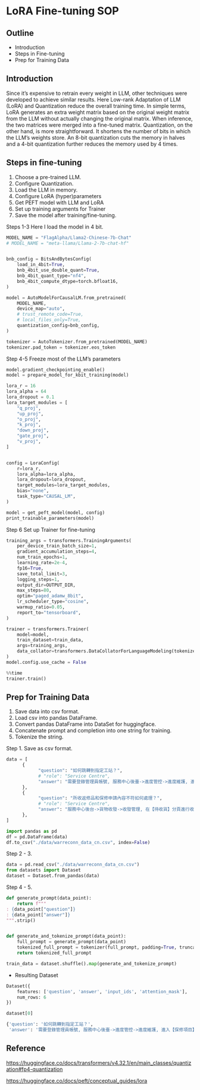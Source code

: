 # LoRA Fine-tuning SOP

## Outline

- Introduction
- Steps in Fine-tuning
- Prep for Training Data

## Introduction

Since it’s expensive to retrain every weight in LLM, other techniques were developed to achieve similar results. Here Low-rank Adaptation of LLM (LoRA) and Quantization reduce the overall training time. In simple terms, LoRA generates an extra weight matrix based on the original weight matrix from the LLM without actually changing the original matrix. When inference, the two matrices were merged into a fine-tuned matrix. Quantization, on the other hand, is more straightforward. It shortens the number of bits in which the LLM’s weights store. An 8-bit quantization cuts the memory in halves and a 4-bit quantization further reduces the memory used by 4 times.

## Steps in fine-tuning

1. Choose a pre-trained LLM.
2. Configure Quantization.
3. Load the LLM in memory.
4. Configure LoRA (hyper)parameters
5. Get PEFT model with LLM and LoRA
6. Set up training arguments for Trainer
7. Save the model after training/fine-tuning.

Steps 1-3
Here I load the model in 4 bit.

```py
MODEL_NAME = "FlagAlpha/Llama2-Chinese-7b-Chat"
# MODEL_NAME = "meta-llama/Llama-2-7b-chat-hf"


bnb_config = BitsAndBytesConfig(
    load_in_4bit=True,
    bnb_4bit_use_double_quant=True,
    bnb_4bit_quant_type="nf4",
    bnb_4bit_compute_dtype=torch.bfloat16,
)

model = AutoModelForCausalLM.from_pretrained(
    MODEL_NAME,
    device_map="auto",
    # trust_remote_code=True,
    # local_files_only=True,
    quantization_config=bnb_config,
)

tokenizer = AutoTokenizer.from_pretrained(MODEL_NAME)
tokenizer.pad_token = tokenizer.eos_token
```

Step 4-5 Freeze most of the LLM’s parameters

```py
model.gradient_checkpointing_enable()
model = prepare_model_for_kbit_training(model)

lora_r = 16
lora_alpha = 64
lora_dropout = 0.1
lora_target_modules = [
    "q_proj",
    "up_proj",
    "o_proj",
    "k_proj",
    "down_proj",
    "gate_proj",
    "v_proj",
]


config = LoraConfig(
    r=lora_r,
    lora_alpha=lora_alpha,
    lora_dropout=lora_dropout,
    target_modules=lora_target_modules,
    bias="none",
    task_type="CAUSAL_LM",
)

model = get_peft_model(model, config)
print_trainable_parameters(model)
```

Step 6 Set up Trainer for fine-tuning

```py
training_args = transformers.TrainingArguments(
    per_device_train_batch_size=1,
    gradient_accumulation_steps=4,
    num_train_epochs=1,
    learning_rate=2e-4,
    fp16=True,
    save_total_limit=3,
    logging_steps=1,
    output_dir=OUTPUT_DIR,
    max_steps=80,
    optim="paged_adamw_8bit",
    lr_scheduler_type="cosine",
    warmup_ratio=0.05,
    report_to="tensorboard",
)

trainer = transformers.Trainer(
    model=model,
    train_dataset=train_data,
    args=training_args,
    data_collator=transformers.DataCollatorForLanguageModeling(tokenizer, mlm=False),
)
model.config.use_cache = False

%%time
trainer.train()
```

## Prep for Training Data

1. Save data into csv format.
2. Load csv into pandas DataFrame.
3. Convert pandas DataFrame into DataSet for huggingface.
4. Concatenate prompt and completion into one string for training.
5. Tokenize the string.

Step 1. Save as csv format.

```py
data = [
      {
            "question": "如何跳轉到指定工站？",
            # "role": "Service Centre",
            "answer": "需要登錄管理員帳號, 服務中心後臺->進度管控->進度維護, 進入【保修項目】分頁, 勾選對應產品序號, 下拉【維修操作】點擊【進度維護】, 選擇【跳轉至指定工站】即可進行跳轉."
      },
      {
            "question": "所收返修品和保修申請內容不符如何處理？",
            # "role": "Service Centre",
            "answer": "服務中心後台->貨物收發->收發管理, 在【待收貨】分頁進行收貨時, 如若出現貨不符實的情況, 可選取該產品點擊【刪除】, 該產品資訊將會返回給客戶確認, 客戶可重新提交申請."
      },
]
```

```py
import pandas as pd
df = pd.DataFrame(data) 
df.to_csv("./data/warreconn_data_cn.csv", index=False)
```

Step 2 - 3.

```py
data = pd.read_csv("./data/warreconn_data_cn.csv")
from datasets import Dataset
dataset = Dataset.from_pandas(data)
```

Step 4 - 5.
```py
def generate_prompt(data_point):
    return f"""
: {data_point["question"]}
: {data_point["answer"]}
""".strip()


def generate_and_tokenize_prompt(data_point):
    full_prompt = generate_prompt(data_point)
    tokenized_full_prompt = tokenizer(full_prompt, padding=True, truncation=True)
    return tokenized_full_prompt

train_data = dataset.shuffle().map(generate_and_tokenize_prompt)
```

- Resulting Dataset
```py
Dataset({
    features: ['question', 'answer', 'input_ids', 'attention_mask'],
    num_rows: 6
})
```

```py
dataset[0]

{'question': '如何跳轉到指定工站？',
 'answer': '需要登錄管理員帳號, 服務中心後臺->進度管控->進度維護, 進入【保修項目】分頁, 勾選對應產品序號, 下拉【維修操作】點擊【進度維護】, 選擇【跳轉至指定工站】即可進行跳轉.'}
```

## Reference

https://huggingface.co/docs/transformers/v4.32.1/en/main_classes/quantization#fp4-quantization

https://huggingface.co/docs/peft/conceptual_guides/lora